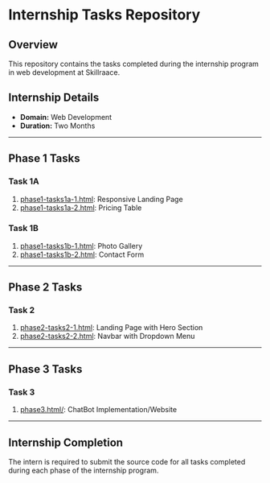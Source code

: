 # Internship Tasks Repository

## Overview
This repository contains the tasks completed during the internship program in web development at Skillraace.

## Internship Details
- **Domain:** Web Development
- **Duration:** Two Months

---

## Phase 1 Tasks

### Task 1A
1. [phase1-tasks1a-1.html](phase1-tasks1a-1.html): Responsive Landing Page
2. [phase1-tasks1a-2.html](phase1-tasks1a-2.html): Pricing Table

### Task 1B
1. [phase1-tasks1b-1.html](phase1-tasks1b-1.html): Photo Gallery
2. [phase1-tasks1b-2.html](phase1-tasks1b-2.html): Contact Form

---

## Phase 2 Tasks

### Task 2
1. [phase2-tasks2-1.html](phase2-tasks2-1.html): Landing Page with Hero Section
2. [phase2-tasks2-2.html](phase2-tasks2-2.html): Navbar with Dropdown Menu

---

## Phase 3 Tasks

### Task 3
1. [phase3.html/](chatbot-implementation/): ChatBot Implementation/Website

---

## Internship Completion
The intern is required to submit the source code for all tasks completed during each phase of the internship program.
